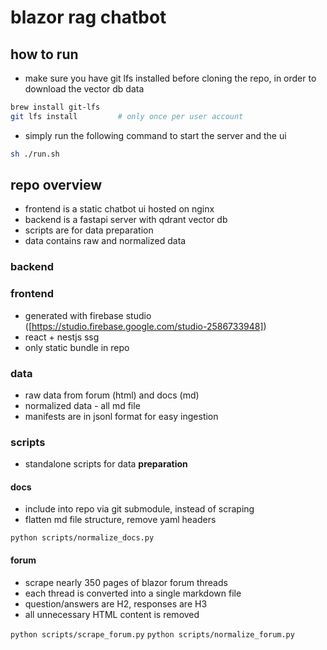 # blazor rag chatbot

## how to run

- make sure you have git lfs installed before cloning the repo, in order to download the vector db data
```bash
brew install git-lfs
git lfs install         # only once per user account
```

- simply run the following command to start the server and the ui
```bash
sh ./run.sh
```

## repo overview

- frontend is a static chatbot ui hosted on nginx
- backend is a fastapi server with qdrant vector db
- scripts are for data preparation
- data contains raw and normalized data

### backend



### frontend

- generated with firebase studio ([https://studio.firebase.google.com/studio-2586733948])
- react + nestjs ssg
- only static bundle in repo

### data

- raw data from forum (html) and docs (md)
- normalized data - all md file
- manifests are in jsonl format for easy ingestion

### scripts

- standalone scripts for data **preparation**

#### docs

- include into repo via git submodule, instead of scraping
- flatten md file structure, remove yaml headers

```python scripts/normalize_docs.py```

#### forum

- scrape nearly 350 pages of blazor forum threads
- each thread is converted into a single markdown file
- question/answers are H2, responses are H3
- all unnecessary HTML content is removed

```python scripts/scrape_forum.py```
```python scripts/normalize_forum.py```

